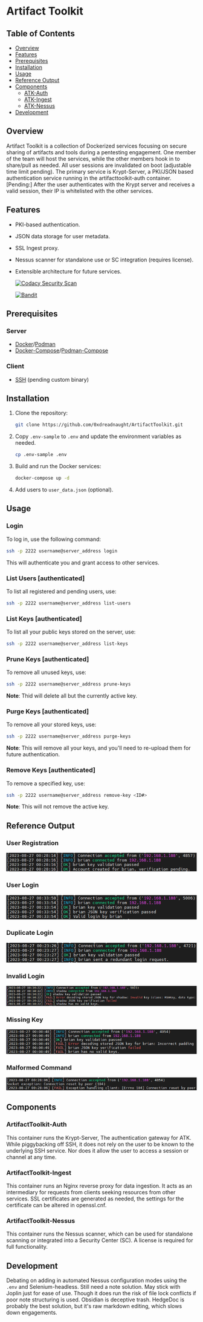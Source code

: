 # Artifact Toolkit

## Table of Contents
- [Overview](#overview)
- [Features](#features)
- [Prerequisites](#prerequisites)
- [Installation](#installation)
- [Usage](#usage)
- [Reference Output](#reference-output)
- [Components](#components)
  - [ATK-Auth](#artifacttoolkit-auth)
  - [ATK-Ingest](#artifacttoolkit-ingest)
  - [ATK-Nessus](#artifacttoolkit-nessus)
- [Development](#development)

## Overview
Artifact Toolkit is a collection of Dockerized services focusing on secure sharing of artifacts and tools during a pentesting engagement. One member of the team will host the services, while the other members hook in to share/pull as needed. All user sessions are invalidated on boot (adjustable time limit pending). The primary service is Krypt-Server, a PKI/JSON based authentication service running in the artifacttoolkit-auth container. [Pending:] After the user authenticates with the Krypt server and receives a valid session, their IP is whitelisted with the other services.

## Features
- PKI-based authentication.
- JSON data storage for user metadata.
- SSL Ingest proxy.
- Nessus scanner for standalone use or SC integration (requires license).
- Extensible architecture for future services.

  [![Codacy Security Scan](https://github.com/0xdreadnaught/ArtifactToolkit/actions/workflows/codacy.yml/badge.svg)](https://github.com/0xdreadnaught/ArtifactToolkit/actions/workflows/codacy.yml)

  [![Bandit](https://github.com/0xdreadnaught/ArtifactToolkit/actions/workflows/bandit.yml/badge.svg)](https://github.com/0xdreadnaught/ArtifactToolkit/actions/workflows/bandit.yml)

## Prerequisites
### Server
- [Docker](https://www.docker.com/)/[Podman](https://podman.io/)
- [Docker-Compose](https://docs.docker.com/compose/)/[Podman-Compose](https://github.com/containers/podman-compose)

### Client
- [SSH](https://www.ssh.com/academy/ssh) (pending custom binary)

## Installation
1. Clone the repository:
    ```bash
    git clone https://github.com/0xdreadnaught/ArtifactToolkit.git
    ```
2. Copy `.env-sample` to `.env` and update the environment variables as needed.
    ```bash
    cp .env-sample .env
    ```
3. Build and run the Docker services:
    ```bash
    docker-compose up -d
    ```
4. Add users to `user_data.json` (optional).

## Usage

### Login
To log in, use the following command:
```bash
ssh -p 2222 username@server_address login
```
This will authenticate you and grant access to other services.

### List Users [authenticated]
To list all registered and pending users, use:
```bash
ssh -p 2222 username@server_address list-users
```

### List Keys [authenticated]
To list all your public keys stored on the server, use:
```bash
ssh -p 2222 username@server_address list-keys
```

### Prune Keys [authenticated]
To remove all unused keys, use: 
```bash
ssh -p 2222 username@server_address prune-keys
```
**Note**: Thid will delete all but the currently active key.

### Purge Keys [authenticated]
To remove all your stored keys, use:
```bash
ssh -p 2222 username@server_address purge-keys
```
**Note**: This will remove all your keys, and you'll need to re-upload them for future authentication.

### Remove Keys [authenticated]
To remove a specified key, use: 
```bash
ssh -p 2222 username@server_address remove-key <ID#>
```
**Note**: This will not remove the active key.

## Reference Output
### User Registration
![show registration](imgs/atk-registration.png)
### User Login
![show login](imgs/atk-valid-login.png)
### Duplicate Login
![show duplicate login](imgs/atk-duplicate-login.png)
### Invalid Login
![show invalid login](imgs/atk-invalid-login.png)
### Missing Key
![show missing key](imgs/atk-missing-key.png)
### Malformed Command
![show malformed command](imgs/atk-malformed-cmd.png)

## Components

### ArtifactToolkit-Auth
This container runs the Krypt-Server, The authentication gateway for ATK. While piggybacking off SSH, it does not rely on the user to be known to the underlying SSH service. Nor does it allow the user to access a session or channel at any time.

### ArtifactToolkit-Ingest
This container runs an Nginx reverse proxy for data ingestion. It acts as an intermediary for requests from clients seeking resources from other services. SSL certificates are generated as needed, the settings for the certificate can be altered in openssl.cnf.

### ArtifactToolkit-Nessus
This container runs the Nessus scanner, which can be used for standalone scanning or integrated into a Security Center (SC). A license is required for full functionality.

## Development
Debating on adding in automated Nessus configuration modes using the `.env` and Selenium-headless. Still need a note solution. May stick with Joplin just for ease of use. Though it does run the risk of file lock conflicts if poor note structuring is used. Obsidian is deceptive trash. HedgeDoc is probably the best solution, but it's raw markdown editing, which slows down engagements. 
